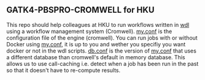 ## GATK4-PBSPRO-CROMWELL for HKU 
This repo should help colleagues at HKU to run workflows written in [wdl](https://github.com/openwdl/wdl/blob/main/versions/1.0/SPEC.md) using a workflow management system (Cromwell). 
[my.conf](/my.conf) is the configuration file of the engine (cromwell). You can run jobs with or without Docker using [my.conf](/my.conf), it is up to you and wether you specifiy you want docker or not in the wdl scripts.
[db.conf](/db.conf) is the version of [my.conf](/my.conf) that uses a different database than cromwell's default in memory database. This allows us to use call-caching i.e. detect when a job has been run in the past so that it doesn't have to re-compute results.
